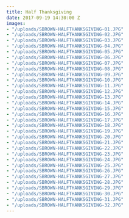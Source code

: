 ```yaml
---
title: Half Thanksgiving
date: 2017-09-19 14:30:00 Z
images:
- "/uploads/SBROWN-HALFTHANKSGIVING-01.JPG"
- "/uploads/SBROWN-HALFTHANKSGIVING-02.JPG"
- "/uploads/SBROWN-HALFTHANKSGIVING-03.JPG"
- "/uploads/SBROWN-HALFTHANKSGIVING-04.JPG"
- "/uploads/SBROWN-HALFTHANKSGIVING-05.JPG"
- "/uploads/SBROWN-HALFTHANKSGIVING-06.JPG"
- "/uploads/SBROWN-HALFTHANKSGIVING-07.JPG"
- "/uploads/SBROWN-HALFTHANKSGIVING-08.JPG"
- "/uploads/SBROWN-HALFTHANKSGIVING-09.JPG"
- "/uploads/SBROWN-HALFTHANKSGIVING-10.JPG"
- "/uploads/SBROWN-HALFTHANKSGIVING-11.JPG"
- "/uploads/SBROWN-HALFTHANKSGIVING-12.JPG"
- "/uploads/SBROWN-HALFTHANKSGIVING-13.JPG"
- "/uploads/SBROWN-HALFTHANKSGIVING-14.JPG"
- "/uploads/SBROWN-HALFTHANKSGIVING-15.JPG"
- "/uploads/SBROWN-HALFTHANKSGIVING-16.JPG"
- "/uploads/SBROWN-HALFTHANKSGIVING-17.JPG"
- "/uploads/SBROWN-HALFTHANKSGIVING-18.JPG"
- "/uploads/SBROWN-HALFTHANKSGIVING-19.JPG"
- "/uploads/SBROWN-HALFTHANKSGIVING-20.JPG"
- "/uploads/SBROWN-HALFTHANKSGIVING-21.JPG"
- "/uploads/SBROWN-HALFTHANKSGIVING-22.JPG"
- "/uploads/SBROWN-HALFTHANKSGIVING-23.JPG"
- "/uploads/SBROWN-HALFTHANKSGIVING-24.JPG"
- "/uploads/SBROWN-HALFTHANKSGIVING-25.JPG"
- "/uploads/SBROWN-HALFTHANKSGIVING-26.JPG"
- "/uploads/SBROWN-HALFTHANKSGIVING-27.JPG"
- "/uploads/SBROWN-HALFTHANKSGIVING-28.JPG"
- "/uploads/SBROWN-HALFTHANKSGIVING-29.JPG"
- "/uploads/SBROWN-HALFTHANKSGIVING-30.JPG"
- "/uploads/SBROWN-HALFTHANKSGIVING-31.JPG"
- "/uploads/SBROWN-HALFTHANKSGIVING-32.JPG"
---
```


